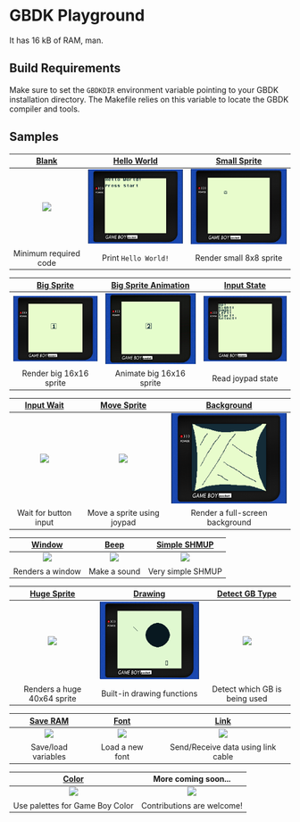 # GBDK Playground

It has 16 kB of RAM, man.

## Build Requirements

Make sure to set the `GBDKDIR` environment variable pointing to your GBDK installation directory. The Makefile relies on this variable to locate the GBDK compiler and tools.

## Samples
|           [Blank](blank)           |           [Hello World](hello_world)           |           [Small Sprite](small_sprite)           |
| :--------------------------------: | :--------------------------------------------: | :----------------------------------------------: |
| [![](blank/screenshot.png)](blank) | [![](hello_world/screenshot.png)](hello_world) | [![](small_sprite/screenshot.png)](small_sprite) |
|       Minimum required code        |              Print `Hello World!`              |             Render small 8x8 sprite              |

|           [Big Sprite](big_sprite)           |           [Big Sprite Animation](big_sprite_animation)           |           [Input State](input_state)           |
| :------------------------------------------: | :--------------------------------------------------------------: | :--------------------------------------------: |
| [![](big_sprite/screenshot.png)](big_sprite) | [![](big_sprite_animation/screenshot.gif)](big_sprite_animation) | [![](input_state/screenshot.png)](input_state) |
|           Render big 16x16 sprite            |                     Animate big 16x16 sprite                     |               Read joypad state                |

|           [Input Wait](input_wait)           |           [Move Sprite](move_sprite)           |           [Background](background)           |
| :------------------------------------------: | :--------------------------------------------: | :------------------------------------------: |
| [![](input_wait/screenshot.png)](input_wait) | [![](move_sprite/screenshot.gif)](move_sprite) | [![](background/screenshot.png)](background) |
|            Wait for button input             |           Move a sprite using joypad           |       Render a full-screen background        |

|           [Window](window)           |           [Beep](beep)           |           [Simple SHMUP](simple_shmup)           |
| :----------------------------------: | :------------------------------: | :----------------------------------------------: |
| [![](window/screenshot.png)](window) | [![](beep/screenshot.png)](beep) | [![](simple_shmup/screenshot.png)](simple_shmup) |
|           Renders a window           |           Make a sound           |                Very simple SHMUP                 |

|           [Huge Sprite](huge_sprite)           |           [Drawing](drawing)           |        [Detect GB Type](detect_gb)         |
| :--------------------------------------------: | :------------------------------------: | :----------------------------------------: |
| [![](huge_sprite/screenshot.png)](huge_sprite) | [![](drawing/screenshot.png)](drawing) | [![](detect_gb/screenshot.png)](detect_gb) |
|          Renders a huge 40x64 sprite           |       Built-in drawing functions       |       Detect which GB is being used        |

|           [Save RAM](save_ram)           |           [Font](font)           |            [Link](link)            |
| :--------------------------------------: | :------------------------------: | :--------------------------------: |
| [![](save_ram/screenshot.png)](save_ram) | [![](font/screenshot.png)](font) |  [![](link/screenshot.png)](link)  |
|           Save/load variables            |         Load a new font          | Send/Receive data using link cable |

|           [Color](color)           |                        More coming soon...                         |
| :--------------------------------: | :----------------------------------------------------------------: |
| [![](color/screenshot.png)](color) | [![](docs/res/more_coming_soon.png)](https://gbdev.io/list.html#c) |
|  Use palettes for Game Boy Color   |                     Contributions are welcome!                     |
